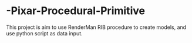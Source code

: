 # -Pixar-Procedural-Primitive
This project is aim to use RenderMan RIB procedure to create models, and use python script as data input.
